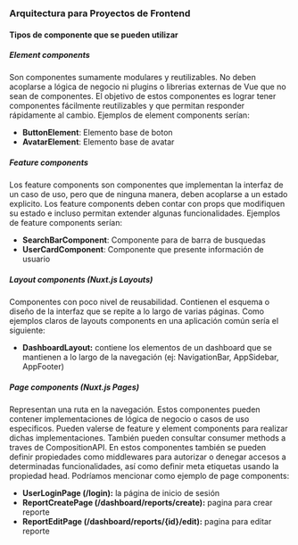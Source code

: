 ### Arquitectura para Proyectos de Frontend



#### Tipos de componente que se pueden utilizar 



##### Element components

Son componentes sumamente modulares y reutilizables. No deben acoplarse a lógica de negocio ni plugins o librerias externas de Vue que no sean de componentes. El objetivo de estos componentes es lograr tener componentes fácilmente reutilizables y que permitan responder rápidamente al cambio. Ejemplos de element components serían:

- **ButtonElement**: Elemento base de boton
- **AvatarElement**: Elemento base de avatar

  

##### Feature components

Los feature components son componentes que implementan la interfaz de un caso de uso, pero que de ninguna manera, deben acoplarse a un estado explicito. Los feature components deben contar con props que modifiquen su estado e incluso permitan extender algunas funcionalidades. Ejemplos de feature components serían:

- **SearchBarComponent**: Componente para de barra de busquedas 
- **UserCardComponent**: Componente que presente información de usuario



##### Layout components (Nuxt.js Layouts)

Componentes con poco nivel de reusabilidad. Contienen el esquema o diseño de la interfaz que se repite a lo largo de varias páginas.  Como ejemplos claros de layouts components en una aplicación común sería el siguiente:

- **DashboardLayout:** contiene los elementos de un dashboard que se mantienen a lo largo de la navegación (ej: NavigationBar, AppSidebar, AppFooter)



##### Page components  (Nuxt.js Pages)

Representan una ruta en la navegación. Estos componentes pueden contener  implementaciones de lógica de negocio o casos de uso especificos. Pueden valerse de feature y element components para realizar dichas implementaciones. También pueden consultar consumer methods a traves de CompositionAPI. En estos componentes también se pueden definir propiedades como middlewares para autorizar o denegar accesos a determinadas funcionalidades, así como definir meta etiquetas usando la propiedad head. Podríamos mencionar como ejemplo de page components:

- **UserLoginPage (/login):** la página de inicio de sesión
- **ReportCreatePage (/dashboard/reports/create):** pagina para crear reporte
- **ReportEditPage (/dashboard/reports/{id}/edit):** pagina para editar reporte 

